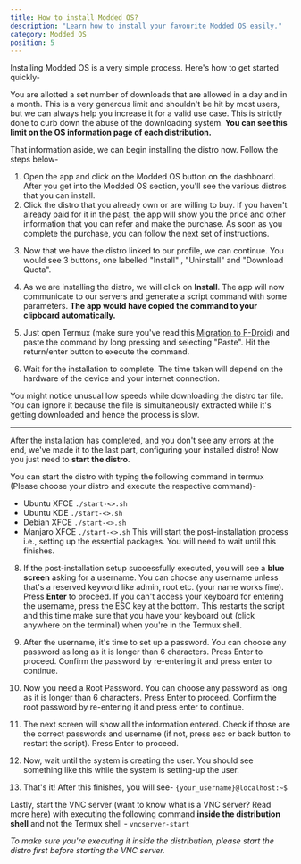 ```yaml
---
title: How to install Modded OS?
description: "Learn how to install your favourite Modded OS easily."
category: Modded OS
position: 5
---
```


Installing Modded OS is a very simple process. Here's how to get started quickly-

<alert type="info">You are allotted a set number of downloads that are allowed in a day and in a month. This is a very
generous limit and shouldn't be hit by most users, but we can always help you increase it for a valid use case. This is
strictly done to curb down the abuse of the downloading system. **You can see this limit on the OS information page of
each distribution.**</alert>

That information aside, we can begin installing the distro now. Follow the steps below-

1. Open the app and click on the Modded OS button on the dashboard. After you get into the Modded OS section, you'll see
   the various distros that you can install.
2. Click the distro that you already own or are willing to buy. If you haven't already paid for it in the past, the app
   will show you the price and other information that you can refer and make the purchase. As soon as you complete the
   purchase, you can follow the next set of instructions.

[comment]: <> (   <alert type="success">For more information on in-app purchases and commerce on the Andronix app, refer)

[comment]: <> (   to [this section]&#40;&#41;.</alert>)

3. Now that we have the distro linked to our profile, we can continue. You would see 3 buttons, one labelled "Install"
   , "Uninstall" and "Download Quota".

4. As we are installing the distro, we will click on **Install**. The app will now communicate to our servers and
   generate a script command with some parameters. **The app would have copied the command to your clipboard
   automatically.**

5. Just open Termux (make sure you've read this [Migration to F-Droid](../Termux/migrating-to-f-droid.md)) and paste the
   command by long pressing and selecting "Paste". Hit the return/enter button to execute the command.

6. Wait for the installation to complete. The time taken will depend on the hardware of the device and your internet
   connection.

<alert type="info">You might notice unusual low speeds while downloading the distro tar file. You can ignore it because
the file is simultaneously extracted while it's getting downloaded and hence the process is slow.</alert>

___________________

After the installation has completed, and you don't see any errors at the end, we've made it to the last part,
configuring your installed distro! Now you just need to **start the distro**.

You can start the distro with typing the following command in termux (Please choose your distro and execute the
respective command)-

* Ubuntu XFCE `./start-<>.sh`
* Ubuntu KDE `./start-<>.sh`
* Debian XFCE `./start-<>.sh`
* Manjaro XFCE `./start-<>.sh`
  This will start the post-installation process i.e., setting up the essential packages. You will need to wait until
  this finishes.

8. If the post-installation setup successfully executed, you will see a **blue screen** asking for a username. You can
   choose any username unless that's a reserved keyword like admin, root etc. (your name works fine). Press **Enter** to
   proceed. <alert type="info">If you can't access your keyboard for entering the username, press the ESC key at the
   bottom. This restarts the script and this time make sure that you have your keyboard out (click anywhere on the
   terminal) when you're in the Termux shell.</alert>

9. After the username, it's time to set up a password. You can choose any password as long as it is longer than 6
   characters. Press Enter to proceed. Confirm the password by re-entering it and press enter to continue.

10. Now you need a Root Password. You can choose any password as long as it is longer than 6 characters. Press Enter to
    proceed. Confirm the root password by re-entering it and press enter to continue.

11. The next screen will show all the information entered. Check if those are the correct passwords and username (if
    not, press esc or back button to restart the script). Press Enter to proceed.

12. Now, wait until the system is creating the user. You should see something like this while the system is setting-up
    the user.

13. That's it! After this finishes, you will see- ```{your_username}@localhost:~$```


Lastly, start the VNC server (want to know what is a VNC server? Read more [here](/vnc/vnc-basics)) with executing the following
command **inside the distribution shell** and not the Termux shell - ```vncserver-start```

_To make sure you're executing it inside the distribution, please start the distro first before starting the VNC
server._



